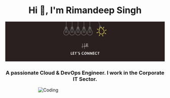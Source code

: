 <h1 align="center">Hi 👋, I'm Rimandeep Singh</h1>
<div align="center"><img src="https://github.com/rimansingh/rimansingh/blob/main/1709939786864.jpeg"></div>
<h3 align="center">A passionate Cloud & DevOps Engineer. I work in the Corporate IT Sector.</h3>

<img align="right" alt="Coding" width="400" src="https://github.com/rimansingh/rimansingh/blob/main/coworking-male-programmer-writing-program-code.gif">

